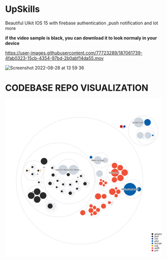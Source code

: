 # UpSkills
Beautiful UIkit  IOS 15 with firebase authentication ,push notification and lot more 

**if the video sample is black, you can download it to look normaly in your device**


https://user-images.githubusercontent.com/77723289/187061739-4fab0323-15cb-4354-97bd-2b0abf14da55.mov

<img width="615" alt="Screenshot 2022-08-28 at 13 59 36" src="https://user-images.githubusercontent.com/77723289/187061747-a46a8ab8-bfab-4d98-bf99-56ffe63faa9b.png">


# CODEBASE REPO VISUALIZATION

![Visualization of the codebase](./diagram.svg)
